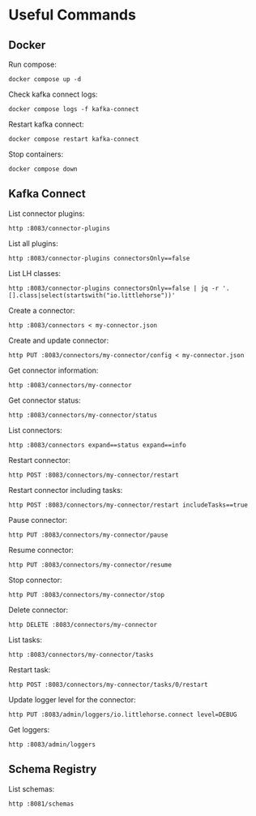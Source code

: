 # Useful Commands

## Docker

Run compose:

```shell
docker compose up -d
```

Check kafka connect logs:

```shell
docker compose logs -f kafka-connect
```

Restart kafka connect:

```shell
docker compose restart kafka-connect
```

Stop containers:

```shell
docker compose down
```

## Kafka Connect

List connector plugins:

```shell
http :8083/connector-plugins
```

List all plugins:

```shell
http :8083/connector-plugins connectorsOnly==false
```

List LH classes:

```shell
http :8083/connector-plugins connectorsOnly==false | jq -r '.[].class|select(startswith("io.littlehorse"))'
```

Create a connector:

```shell
http :8083/connectors < my-connector.json
```

Create and update connector:

```shell
http PUT :8083/connectors/my-connector/config < my-connector.json
```

Get connector information:

```shell
http :8083/connectors/my-connector
```

Get connector status:

```shell
http :8083/connectors/my-connector/status
```

List connectors:

```shell
http :8083/connectors expand==status expand==info
```

Restart connector:

```shell
http POST :8083/connectors/my-connector/restart
```

Restart connector including tasks:

```shell
http POST :8083/connectors/my-connector/restart includeTasks==true
```

Pause connector:

```shell
http PUT :8083/connectors/my-connector/pause
```

Resume connector:

```shell
http PUT :8083/connectors/my-connector/resume
```

Stop connector:

```shell
http PUT :8083/connectors/my-connector/stop
```

Delete connector:

```shell
http DELETE :8083/connectors/my-connector
```

List tasks:

```shell
http :8083/connectors/my-connector/tasks
```

Restart task:

```shell
http POST :8083/connectors/my-connector/tasks/0/restart
```

Update logger level for the connector:

```shell
http PUT :8083/admin/loggers/io.littlehorse.connect level=DEBUG
```

Get loggers:

```shell
http :8083/admin/loggers
```

## Schema Registry

List schemas:

```shell
http :8081/schemas
```
